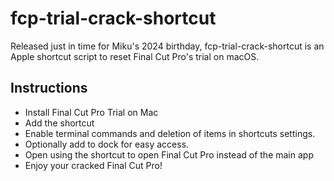 # fcp-trial-crack-shortcut
Released just in time for Miku's 2024 birthday, fcp-trial-crack-shortcut is an Apple shortcut script to reset Final Cut Pro's trial on macOS.

## Instructions

* Install Final Cut Pro Trial on Mac
* Add the shortcut
* Enable terminal commands and deletion of items in shortcuts settings.
* Optionally add to dock for easy access.
* Open using the shortcut to open Final Cut Pro instead of the main app
* Enjoy your cracked Final Cut Pro!
